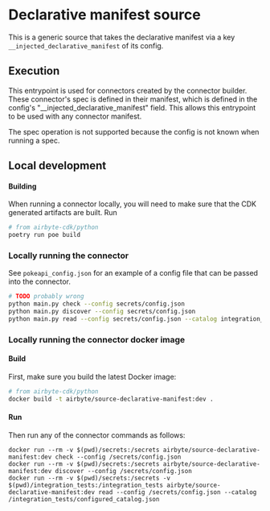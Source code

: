 # Declarative manifest source

This is a generic source that takes the declarative manifest via a key `__injected_declarative_manifest` of its config.

## Execution
This entrypoint is used for connectors created by the connector builder. These connector's spec is defined in their manifest, which is defined in the config's "__injected_declarative_manifest" field. This allows this entrypoint to be used with any connector manifest.

The spec operation is not supported because the config is not known when running a spec.

## Local development

#### Building

When running a connector locally, you will need to make sure that the CDK generated artifacts are built. Run
```bash
# from airbyte-cdk/python
poetry run poe build
```

### Locally running the connector

See `pokeapi_config.json` for an example of a config file that can be passed into the connector.

```bash
# TODO probably wrong
python main.py check --config secrets/config.json
python main.py discover --config secrets/config.json
python main.py read --config secrets/config.json --catalog integration_tests/configured_catalog.json
```

### Locally running the connector docker image

#### Build

First, make sure you build the latest Docker image:
```bash
# from airbyte-cdk/python
docker build -t airbyte/source-declarative-manifest:dev .
```

#### Run

Then run any of the connector commands as follows:

```
docker run --rm -v $(pwd)/secrets:/secrets airbyte/source-declarative-manifest:dev check --config /secrets/config.json
docker run --rm -v $(pwd)/secrets:/secrets airbyte/source-declarative-manifest:dev discover --config /secrets/config.json
docker run --rm -v $(pwd)/secrets:/secrets -v $(pwd)/integration_tests:/integration_tests airbyte/source-declarative-manifest:dev read --config /secrets/config.json --catalog /integration_tests/configured_catalog.json
```
